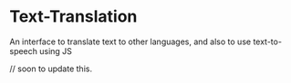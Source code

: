 # Text-Translation
An interface to translate text to other languages, and also to use text-to-speech using JS

// soon to update this.

